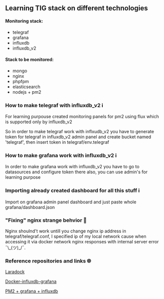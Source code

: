 ## Learning TIG stack on different technologies

#### Monitoring stack: 
- telegraf
- grafana 
- influxdb 
- influxdb_v2

#### Stack to be monitored: 
- mongo 
- nginx
- phpfpm
- elasticsearch
- nodejs + pm2

### How to make telegraf with influxdb_v2 ℹ️
For learning purpouse created monitoring panels for pm2 using flux which is supported only by influxdb_v2

So in order to make telegraf work with inflxudb_v2 you have to generate token for telegraf in influxdb_v2 admin panel and create bucket named 'telegraf', then insert token in telegraf/env.telegraf

### How to make grafana work with influxdb_v2 ℹ️
In order to make grafana work with influxdb_v2 you have to go to datasources and configure token there also, you can use admin's for learning purpose

### Importing already created dashboard for all this stuff ℹ️
Import on grafana admin panel dashboard and just paste whole grafana/dashboard.json

### "Fixing" nginx strange behvior 🤢
Nginx shoulnd't work untill you change nginx ip address in telegraf/telegraf.conf, I specified ip of my local network cause when accessing it via docker network nginx responses with internal server error ¯\\\_(ツ)_/¯.

### Reference repositories and links 🌐
[Laradock](http://laradock.io/http:// "Laradock")

[Docker-influxdb-grafana](https://github.com/nicolargo/docker-influxdb-grafana)

[PM2 + grafana + influxdb](https://medium.com/@nikunjd.np/pm2-microservices-monitoring-with-grafana-influxdb-54fb6f8b5d2d)

